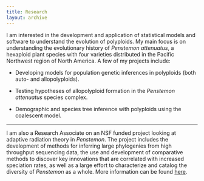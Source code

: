 ```yaml
---
title: Research
layout: archive
---
```


I am interested in the development and application of statistical models and software to understand the evolution of polyploids. My main focus is on understanding the evolutionary history of *Penstemon attenuatus*, a hexaploid plant species with four varieties distributed in the Pacific Northwest region of North America. A few of my projects include:

- Developing models for population genetic inferences in polyploids (both auto- and allopolyploids).

- Testing hypotheses of allopolyploid formation in the *Penstemon attenuatus* species complex.

- Demographic and species tree inference with polyploids using the coalescent model.

---

I am also a Research Associate on an NSF funded project looking at adaptive radiation theory in *Penstemon*. The project includes the development of methods for inferring large phylogenies from high throughput sequencing data, the use and development of comparative methods to discover key innovations that are correlated with increased speciation rates, as well as a large effort to characterize and catalog the diversity of *Penstemon* as a whole. More information can be found <a href="http://artsandsciences.osu.edu/news/new-758-208-nsf-grant-to-test-adaptive-radiation-theory-in-penstemon" target="_blank">here</a>.

